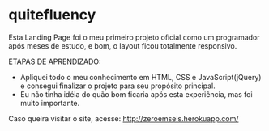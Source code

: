 # quitefluency

Esta Landing Page foi o meu primeiro projeto oficial como um programador após meses de estudo, e bom, o layout ficou totalmente responsivo.

ETAPAS DE APRENDIZADO:

- Apliquei todo o meu conhecimento em HTML, CSS e JavaScript(jQuery) e consegui finalizar o projeto para seu propósito principal.
- Eu não tinha idéia do quão bom ficaria após esta experiência, mas foi muito importante.


Caso queira visitar o site, acesse:
http://zeroemseis.herokuapp.com/
